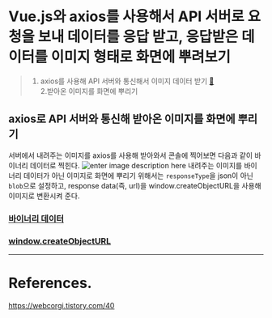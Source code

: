 # Vue.js와 axios를 사용해서 API 서버로 요청을 보내 데이터를 응답 받고, 응답받은 데이터를 이미지 형태로 화면에 뿌려보기

> 1. axios를 사용해 API 서버와 통신해서 이미지 데이터 받기 [🔗](https://github.com/alswj792000/TIL/blob/main/Vue/Vue_Today%20I%20Learned/axios/axios.md)<br>2.받아온 이미지를 화면에 뿌리기

## axios로 API 서버와 통신해 받아온 이미지를 화면에 뿌리기

서버에서 내려주는 이미지를 axios를 사용해 받아와서 콘솔에 찍어보면 다음과 같이 바이너리 데이터로 찍힌다.
![enter image description here](https://img1.daumcdn.net/thumb/R1280x0/?scode=mtistory2&fname=https://k.kakaocdn.net/dn/CXOZI/btq8attiha0/ejf4DLXo5gocACp2GpXXM1/img.png)
내려주는 이미지를 바이너리 데이터가 아닌 이미지로 화면에 뿌리기 위해서는 `responseType`을 json이 아닌 `blob`으로 설정하고, response data(즉, url)을 window.createObjectURL을 사용해 이미지로 변환시켜 준다.

### [바이너리 데이터](<https://github.com/alswj792000/TIL/blob/main/Computer%20Science/ECT/%ED%8C%8C%EC%9D%BC(File).md>)

### [window.createObjectURL](https://github.com/alswj792000/TIL/blob/main/JavaScript/File%20API/URL.createObjectURL.md)

---

# References.

<https://webcorgi.tistory.com/40>
